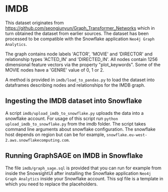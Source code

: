 # IMDB

This dataset originates from https://github.com/seongjunyun/Graph_Transformer_Networks which in turn obtained the dataset from earlier sources.
The dataset has been processed to be compatible with the Snowflake application `Neo4j Graph Analytics`.

The graph contains node labels 'ACTOR', 'MOVIE' and 'DIRECTOR' and relationship types 'ACTED_IN' and 'DIRECTED_IN'.
All nodes contain 1256 dimensional feature vectors via the property "plot_keywords". Some of the MOVIE nodes have a 'GENRE' value of 0, 1 or 2.

A method is provided in `imdb/load_to_pandas.py` to load the dataset into dataframes describing nodes and relationships for the IMDB graph.

## Ingesting the IMDB dataset into Snowflake

A script `imdb/upload_imdb_to_snowflake.py` uploads the data into a snowflake account.
For usage of this script run `python upload_imdb_to_snowflake.py` from the imdb folder.
The script takes command line arguments about snowflake configuration. 
The snowflake host depends on region but can be for example, `snowflake.eu-west-2.aws.snowflakecomputing.com`.

## Running GraphSAGE on IMDB in Snowflake

The file `imdb/graph_sage.sql` is provided that you can run for example from inside the SnowsightUI after installing the Snowflake application `Neo4j Graph Analytics` inside your Snowflake account.
This sql file is a template in which you need to replace the placeholders.
